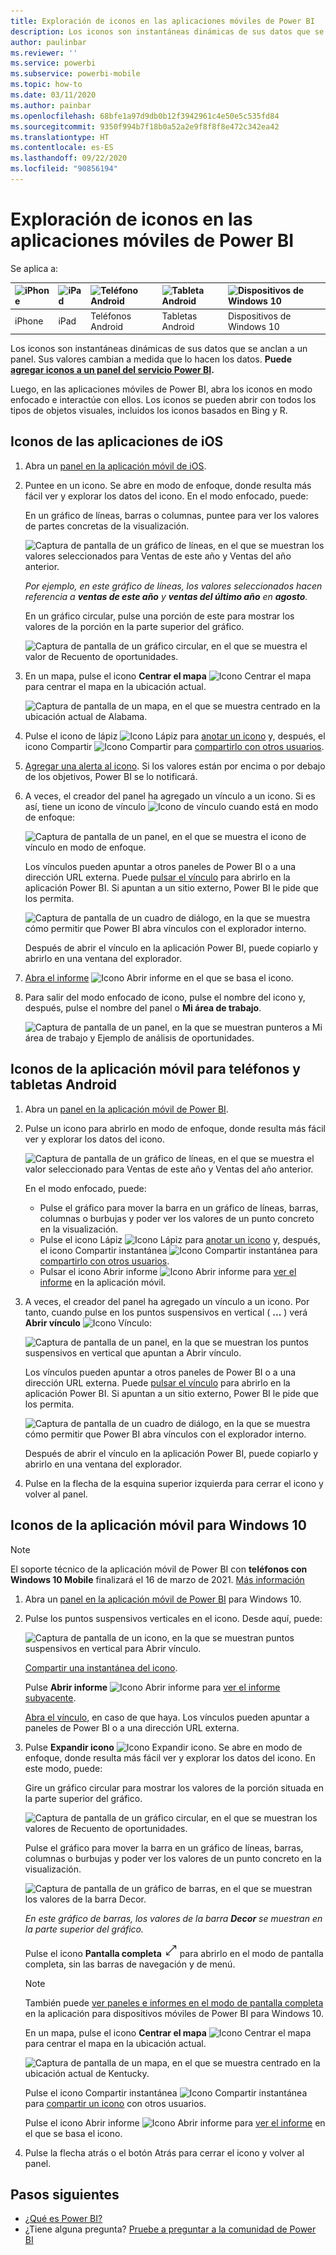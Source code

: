 ```yaml
---
title: Exploración de iconos en las aplicaciones móviles de Power BI
description: Los iconos son instantáneas dinámicas de sus datos que se anclan a un panel. Obtenga más información sobre cómo interactuar con iconos de las aplicaciones móviles de Power BI.
author: paulinbar
ms.reviewer: ''
ms.service: powerbi
ms.subservice: powerbi-mobile
ms.topic: how-to
ms.date: 03/11/2020
ms.author: painbar
ms.openlocfilehash: 68bfe1a97d9db0b12f3942961c4e50e5c535fd84
ms.sourcegitcommit: 9350f994b7f18b0a52a2e9f8f8f8e472c342ea42
ms.translationtype: HT
ms.contentlocale: es-ES
ms.lasthandoff: 09/22/2020
ms.locfileid: "90856194"
---
```

# <a name="explore-tiles-in-the-power-bi-mobile-apps"></a>Exploración de iconos en las aplicaciones móviles de Power BI
Se aplica a:

| ![iPhone](./media/mobile-tiles-in-the-mobile-apps/iphone-logo-50-px.png) | ![iPad](./media/mobile-tiles-in-the-mobile-apps/ipad-logo-50-px.png) | ![Teléfono Android](./media/mobile-tiles-in-the-mobile-apps/android-phone-logo-50-px.png) | ![Tableta Android](./media/mobile-tiles-in-the-mobile-apps/android-tablet-logo-50-px.png) | ![Dispositivos de Windows 10](./media/mobile-tiles-in-the-mobile-apps/win-10-logo-50-px.png) |
|:--- |:--- |:--- |:--- |:--- |
| iPhone |iPad |Teléfonos Android |Tabletas Android |Dispositivos de Windows 10 |

Los iconos son instantáneas dinámicas de sus datos que se anclan a un panel. Sus valores cambian a medida que lo hacen los datos. **Puede [agregar iconos a un panel del servicio Power BI](../end-user-tiles.md).** 

Luego, en las aplicaciones móviles de Power BI, abra los iconos en modo enfocado e interactúe con ellos. Los iconos se pueden abrir con todos los tipos de objetos visuales, incluidos los iconos basados en Bing y R.

## <a name="tiles-in-the-ios-apps"></a>Iconos de las aplicaciones de iOS

1. Abra un [panel en la aplicación móvil de iOS](mobile-apps-view-dashboard.md).
2. Puntee en un icono. Se abre en modo de enfoque, donde resulta más fácil ver y explorar los datos del icono. En el modo enfocado, puede:
   
   En un gráfico de líneas, barras o columnas, puntee para ver los valores de partes concretas de la visualización.
   
    ![Captura de pantalla de un gráfico de líneas, en el que se muestran los valores seleccionados para Ventas de este año y Ventas del año anterior.](media/mobile-tiles-in-the-mobile-apps/power-bi-iphone-line-tile-values.png)
   
   *Por ejemplo, en este gráfico de líneas, los valores seleccionados hacen referencia a **ventas de este año** y **ventas del último año** en **agosto**.*  
   
   En un gráfico circular, pulse una porción de este para mostrar los valores de la porción en la parte superior del gráfico.  
   
   ![Captura de pantalla de un gráfico circular, en el que se muestra el valor de Recuento de oportunidades.](media/mobile-tiles-in-the-mobile-apps/power-bi-ipad-tile-pie.png)
3. En un mapa, pulse el icono **Centrar el mapa** ![Icono Centrar el mapa](media/mobile-tiles-in-the-mobile-apps/power-bi-center-map-icon.png) para centrar el mapa en la ubicación actual.

   ![Captura de pantalla de un mapa, en el que se muestra centrado en la ubicación actual de Alabama.](media/mobile-tiles-in-the-mobile-apps/power-bi-ipad-center-map.png)

4. Pulse el icono de lápiz ![Icono Lápiz](./media/mobile-tiles-in-the-mobile-apps/power-bi-iphone-annotate-icon.png) para [anotar un icono](mobile-annotate-and-share-a-tile-from-the-mobile-apps.md#annotate-and-share-the-tile-report-or-visual) y, después, el icono Compartir ![Icono Compartir](./media/mobile-tiles-in-the-mobile-apps/power-bi-iphone-share-icon.png) para [compartirlo con otros usuarios](mobile-annotate-and-share-a-tile-from-the-mobile-apps.md#annotate-and-share-the-tile-report-or-visual).

5. [Agregar una alerta al icono](mobile-set-data-alerts-in-the-mobile-apps.md). Si los valores están por encima o por debajo de los objetivos, Power BI se lo notificará.

6. A veces, el creador del panel ha agregado un vínculo a un icono. Si es así, tiene un icono de vínculo ![Icono de vínculo](media/mobile-tiles-in-the-mobile-apps/power-bi-iphone-link-icon.png) cuando está en modo de enfoque:
   
    ![Captura de pantalla de un panel, en el que se muestra el icono de vínculo en modo de enfoque.](media/mobile-tiles-in-the-mobile-apps/power-bi-iphone-tile-link.png)
   
    Los vínculos pueden apuntar a otros paneles de Power BI o a una dirección URL externa. Puede [pulsar el vínculo](../../create-reports/service-dashboard-edit-tile.md#hyperlink) para abrirlo en la aplicación Power BI. Si apuntan a un sitio externo, Power BI le pide que los permita.
   
    ![Captura de pantalla de un cuadro de diálogo, en la que se muestra cómo permitir que Power BI abra vínculos con el explorador interno.](media/mobile-tiles-in-the-mobile-apps/pbi_andr_openlinkmessage.png)
   
    Después de abrir el vínculo en la aplicación Power BI, puede copiarlo y abrirlo en una ventana del explorador.
7. [Abra el informe](mobile-reports-in-the-mobile-apps.md) ![Icono Abrir informe](././media/mobile-tiles-in-the-mobile-apps/power-bi-ipad-open-report-icon.png) en el que se basa el icono.
8. Para salir del modo enfocado de icono, pulse el nombre del icono y, después, pulse el nombre del panel o **Mi área de trabajo**.
   
    ![Captura de pantalla de un panel, en la que se muestran punteros a Mi área de trabajo y Ejemplo de análisis de oportunidades.](media/mobile-tiles-in-the-mobile-apps/power-bi-ipad-tile-breadcrumb.png)

## <a name="tiles-in-the-mobile-app-for-android-phones-and-tablets"></a>Iconos de la aplicación móvil para teléfonos y tabletas Android
1. Abra un [panel en la aplicación móvil de Power BI](mobile-apps-view-dashboard.md).
2. Pulse un icono para abrirlo en modo de enfoque, donde resulta más fácil ver y explorar los datos del icono.
   
   ![Captura de pantalla de un gráfico de líneas, en el que se muestra el valor seleccionado para Ventas de este año y Ventas del año anterior.](media/mobile-tiles-in-the-mobile-apps/power-bi-android-tablet-tile.png)
   
    En el modo enfocado, puede:
   
   * Pulse el gráfico para mover la barra en un gráfico de líneas, barras, columnas o burbujas y poder ver los valores de un punto concreto en la visualización.  
   * Pulse el icono Lápiz ![Icono Lápiz](./media/mobile-tiles-in-the-mobile-apps/power-bi-iphone-annotate-icon.png) para [anotar un icono](mobile-annotate-and-share-a-tile-from-the-mobile-apps.md#annotate-and-share-the-tile-report-or-visual) y, después, el icono Compartir instantánea ![Icono Compartir instantánea](./media/mobile-tiles-in-the-mobile-apps/pbi_andr_sharesnapicon.png) para [compartirlo con otros usuarios](mobile-annotate-and-share-a-tile-from-the-mobile-apps.md#annotate-and-share-the-tile-report-or-visual).
   * Pulsar el icono Abrir informe ![Icono Abrir informe](./media/mobile-tiles-in-the-mobile-apps/power-bi-android-tablet-open-report-icon.png) para [ver el informe](mobile-reports-in-the-mobile-apps.md) en la aplicación móvil.
3. A veces, el creador del panel ha agregado un vínculo a un icono. Por tanto, cuando pulse en los puntos suspensivos en vertical ( **...** ) verá **Abrir vínculo** ![Icono Vínculo](media/mobile-tiles-in-the-mobile-apps/power-bi-iphone-link-icon.png):
   
    ![Captura de pantalla de un panel, en la que se muestran los puntos suspensivos en vertical que apuntan a Abrir vínculo.](media/mobile-tiles-in-the-mobile-apps/power-bi-android-tile-link.png)
   
    Los vínculos pueden apuntar a otros paneles de Power BI o a una dirección URL externa. Puede [pulsar el vínculo](../../create-reports/service-dashboard-edit-tile.md#hyperlink) para abrirlo en la aplicación Power BI. Si apuntan a un sitio externo, Power BI le pide que los permita.
   
    ![Captura de pantalla de un cuadro de diálogo, en la que se muestra cómo permitir que Power BI abra vínculos con el explorador interno.](media/mobile-tiles-in-the-mobile-apps/pbi_andr_openlinkmessage.png)
   
    Después de abrir el vínculo en la aplicación Power BI, puede copiarlo y abrirlo en una ventana del explorador.
4. Pulse en la flecha de la esquina superior izquierda para cerrar el icono y volver al panel.

## <a name="tiles-in-the-windows-10-mobile-app"></a>Iconos de la aplicación móvil para Windows 10

>[!NOTE]
>El soporte técnico de la aplicación móvil de Power BI con **teléfonos con Windows 10 Mobile** finalizará el 16 de marzo de 2021. [Más información](/legal/powerbi/powerbi-mobile/power-bi-mobile-app-end-of-support-for-windows-phones)

1. Abra un [panel en la aplicación móvil de Power BI](mobile-apps-view-dashboard.md) para Windows 10.
2. Pulse los puntos suspensivos verticales en el icono. Desde aquí, puede: 
   
    ![Captura de pantalla de un icono, en la que se muestran puntos suspensivos en vertical para Abrir vínculo.](media/mobile-tiles-in-the-mobile-apps/pbi_win10tileellpslink.png)
   
    [Compartir una instantánea del icono](mobile-windows-10-phone-app-get-started.md).
   
    Pulse **Abrir informe** ![Icono Abrir informe](././media/mobile-tiles-in-the-mobile-apps/power-bi-ipad-open-report-icon.png) para [ver el informe subyacente](mobile-reports-in-the-mobile-apps.md).
   
    [Abra el vínculo](../../create-reports/service-dashboard-edit-tile.md#hyperlink), en caso de que haya. Los vínculos pueden apuntar a paneles de Power BI o a una dirección URL externa.
3. Pulse **Expandir icono** ![Icono Expandir icono](media/mobile-tiles-in-the-mobile-apps/power-bi-windows-10-focus-mode-icon.png). Se abre en modo de enfoque, donde resulta más fácil ver y explorar los datos del icono. En este modo, puede:
   
   Gire un gráfico circular para mostrar los valores de la porción situada en la parte superior del gráfico.  
   
   ![Captura de pantalla de un gráfico circular, en el que se muestran los valores de Recuento de oportunidades.](media/mobile-tiles-in-the-mobile-apps/power-bi-windows-10-pie-focus-mode.png)
   
   Pulse el gráfico para mover la barra en un gráfico de líneas, barras, columnas o burbujas y poder ver los valores de un punto concreto en la visualización.  
   
   ![Captura de pantalla de un gráfico de barras, en el que se muestran los valores de la barra Decor.](media/mobile-tiles-in-the-mobile-apps/pbi_win10ph_bartile0316.png)
   
   *En este gráfico de barras, los valores de la barra **Decor** se muestran en la parte superior del gráfico.*
   
   Pulse el icono **Pantalla completa** ![Icono Pantalla completa](media/mobile-tiles-in-the-mobile-apps/power-bi-full-screen-icon.png) para abrirlo en el modo de pantalla completa, sin las barras de navegación y de menú.
   
   > [!NOTE]
   > También puede [ver paneles e informes en el modo de pantalla completa](mobile-windows-10-app-presentation-mode.md) en la aplicación para dispositivos móviles de Power BI para Windows 10.
   > 
   > 
   
   En un mapa, pulse el icono **Centrar el mapa** ![Icono Centrar el mapa](media/mobile-tiles-in-the-mobile-apps/power-bi-center-map-icon.png) para centrar el mapa en la ubicación actual.
   
   ![Captura de pantalla de un mapa, en el que se muestra centrado en la ubicación actual de Kentucky.](media/mobile-tiles-in-the-mobile-apps/power-bi-windows-10-center-map.png)
   
   Pulse el icono Compartir instantánea ![Icono Compartir instantánea](./media/mobile-tiles-in-the-mobile-apps/pbi_win10ph_shareicon.png) para [compartir un icono](mobile-windows-10-phone-app-get-started.md) con otros usuarios.   
   
   Pulse el icono Abrir informe ![Icono Abrir informe](././media/mobile-tiles-in-the-mobile-apps/power-bi-ipad-open-report-icon.png) para [ver el informe](mobile-reports-in-the-mobile-apps.md) en el que se basa el icono. 
4. Pulse la flecha atrás o el botón Atrás para cerrar el icono y volver al panel.

## <a name="next-steps"></a>Pasos siguientes
* [¿Qué es Power BI?](../../fundamentals/power-bi-overview.md)
* ¿Tiene alguna pregunta? [Pruebe a preguntar a la comunidad de Power BI](https://community.powerbi.com/)